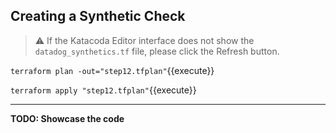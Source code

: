 ## Creating a Synthetic Check

> ⚠️ If the Katacoda Editor interface does not show the `datadog_synthetics.tf` file, please click the <i class="fa fa-sync"></i> Refresh button.

`terraform plan -out="step12.tfplan"`{{execute}}

`terraform apply "step12.tfplan"`{{execute}}

---

**TODO: Showcase the code**
